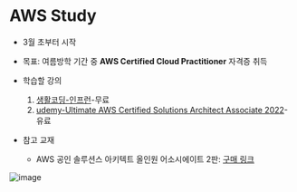 # AWS Study
* 3월 초부터 시작
* 목표: 여름방학 기간 중 **AWS Certified Cloud Practitioner** 자격증 취득
* 학습할 강의
  1. [생활코딩-인프런](https://www.inflearn.com/course/aws-2/dashboard)-무료
  2. [udemy-Ultimate AWS Certified Solutions Architect Associate 2022](https://www.udemy.com/course/aws-certified-cloud-practitioner-new/)-유료

* 참고 교재
  * AWS 공인 솔루션스 아키텍트 올인원 어소시에이트 2판: [구매 링크](http://www.kyobobook.co.kr/product/detailViewKor.laf?ejkGb=KOR&mallGb=KOR&barcode=9791161755465&orderClick=LAG&Kc=)

![image](https://user-images.githubusercontent.com/80478750/160729743-ab8e0286-cb3f-41f0-a629-f6518a469362.png)
